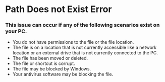 # Path Does not Exist Error


### This issue can occur if any of the following scenarios exist on your PC.

- You do not have permissions to the file or the file location.
- The file is on a location that is not currently accessible like a network location or an external drive that is not currently connected to the PC.
- The file has been moved or deleted.
- The file or shortcut is corrupt.
- The file may be blocked by Windows.
- Your antivirus software may be blocking the file.
